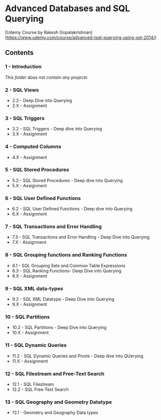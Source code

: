 # Advanced Databases and SQL Querying

[Udemy Course by Rakesh Gopalakrishnan] (https://www.udemy.com/course/advanced-tsql-querying-using-sql-2014/)

## Contents

### 1 - Introduction

*This folder does not contain any projects*

### 2 - SQL Views

* 2.2 - Deep Dive into Querying
* 2.X - Assignment

### 3 - SQL Triggers

* 3.2 - SQL Triggers - Deep dive into Querying
* 3.X - Assignment

### 4 - Computed Columns

* 4.X - Assignment

### 5 - SQL Stored Procedures

* 5.2 - SQL Stored Procedures - Deep dive into Querying
* 5.X - Assignment

### 6 - SQL User Defined Functions

* 6.2 - SQL User Defined Functions - Deep dive into Querying
* 6.X - Assignment

### 7 - SQL Transactions and Error Handling

* 7.3 - SQL Transactions and Error Handling - Deep Dive into Querying
* 7.X - Assignment

### 8 - SQL Grouping functions and Ranking Functions

* 8.1 - SQL Grouping Sets and Common Table Expressions
* 8.3 - SQL Ranking Functions- Deep Dive into Querying
* 8.X - Assignment

### 9 - SQL XML data-types

* 9.2 - SQL XML Datatype - Deep Dive into Querying
* 9.X - Assignment

### 10 - SQL Partitions

* 10.2 - SQL Partitions - Deep Dive into Querying
* 10.X - Assignment

### 11 - SQL Dynamic Queries

* 11.2 - SQL Dynamic Queries and Pivots - Deep dive into QUerying
* 11.X - Assignment

### 12 - SQL Filestream and Free-Text Search

* 12.1 - SQL Filestream
* 12.2 - SQL Free-Text Search

### 13 - SQL Geography and Geometry Datatype

* 13.1 - Geometry and Geography Data types
